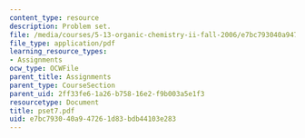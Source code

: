 ```yaml
---
content_type: resource
description: Problem set.
file: /media/courses/5-13-organic-chemistry-ii-fall-2006/e7bc793040a947261d83bdb44103e283_pset7.pdf
file_type: application/pdf
learning_resource_types:
- Assignments
ocw_type: OCWFile
parent_title: Assignments
parent_type: CourseSection
parent_uid: 2ff33fe6-1a26-b758-16e2-f9b003a5e1f3
resourcetype: Document
title: pset7.pdf
uid: e7bc7930-40a9-4726-1d83-bdb44103e283
---
```

